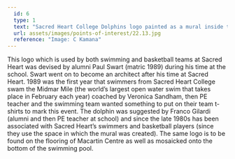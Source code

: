 ```yaml
---
  id: 6
  type: 1
  text: "Sacred Heart College Dolphins logo painted as a mural inside the Macartin Centre "
  url: assets/images/points-of-interest/22.13.jpg
  reference: "Image: C Kamana"
---
```

This logo which is used by both swimming and basketball teams at Sacred Heart was devised by alumni Paul Swart (matric 1989) during his time at the school. Swart went on to become an architect after his time at Sacred Heart. 1989 was the first year that swimmers from Sacred Heart College swam the Midmar Mile (the world’s largest open water swim that takes place in February each year) coached by Veronica Sandham, then PE teacher and the swimming team wanted something to put on their team t-shirts to mark this event. The dolphin was suggested by Franco Gilardi (alumni and then PE teacher at school) and since the late 1980s has been associated with Sacred Heart’s swimmers and basketball players (since they use the space in which the mural was created). The same logo is to be found on the flooring of Macartin Centre as well as mosaicked onto the bottom of the swimming pool.
        